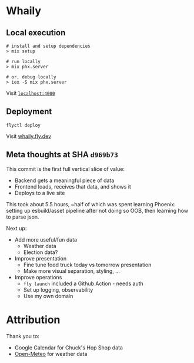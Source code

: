 # Whaily

## Local execution
```
# install and setup dependencies
> mix setup

# run locally
> mix phx.server

# or, debug locally
> iex -S mix phx.server
```

Visit [`localhost:4000`](http://localhost:4000)

## Deployment
```
flyctl deploy
```

Visit [whaily.fly.dev](whaily.fly.dev)

## Meta thoughts at SHA `d969b73`
This commit is the first full vertical slice of value:
* Backend gets a meaningful piece of data
* Frontend loads, receives that data, and shows it
* Deploys to a live site

This took about 5.5 hours, ~half of which was spent learning Phoenix: setting up esbuild/asset pipeline after not doing so OOB, then learning how to parse json.

Next up:
* Add more useful/fun data
    * Weather data
    * Election data?
* Improve presentation
    * Fine tune food truck today vs tomorrow presentation
    * Make more visual separation, styling, ...
* Improve operations
    * `fly launch` included a Github Action - needs auth
    * Set up logging, observability
    * Use my own domain

# Attribution
Thank you to:
* Google Calendar for Chuck's Hop Shop data
* [Open-Meteo](https://open-meteo.com/) for weather data
